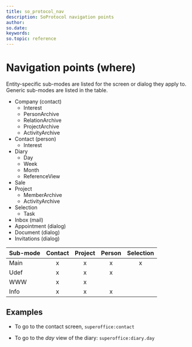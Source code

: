 ```yaml
---
title: so_protocol_nav
description: SoProtocol navigation points
author:
so.date:
keywords:
so.topic: reference
---
```


# Navigation points (where)

Entity-specific sub-modes are listed for the screen or dialog they apply to. Generic sub-modes are listed in the table.

* Company (contact)
  * Interest
  * PersonArchive
  * RelationArchive
  * ProjectArchive
  * ActivityArchive
* Contact (person)
  * Interest
* Diary
  * Day
  * Week
  * Month
  * ReferenceView
* Sale
* Project
  * MemberArchive
  * ActivityArchive
* Selection
  * Task
* Inbox (mail)
* Appointment (dialog)
* Document (dialog)
* Invitations (dialog)

| Sub-mode | Contact | Project | Person | Selection |
|:---------|:-------:|:-------:|:------:|:---------:|
| Main     | x       | x       | x      | x         |
| Udef     | x       | x       | x      |           |
| WWW      | x       | x       |        |           |
| Info     | x       | x       | x      |           |

## Examples

* To go to the contact screen, `superoffice:contact`

* To go to the *day* view of the diary: `superoffice:diary.day`

<!-- Referenced links -->
